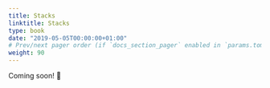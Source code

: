 ```yaml
---
title: Stacks
linktitle: Stacks
type: book
date: "2019-05-05T00:00:00+01:00"
# Prev/next pager order (if `docs_section_pager` enabled in `params.toml`)
weight: 90
---
```


Coming soon! :busstop:
